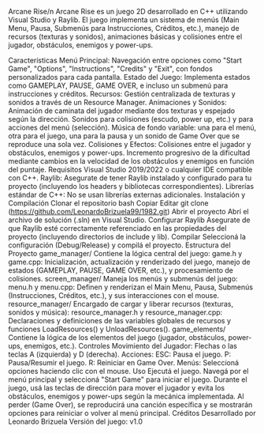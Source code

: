 Arcane Rise/n
Arcane Rise es un juego 2D desarrollado en C++ utilizando Visual Studio y Raylib. El juego implementa un sistema de menús (Main Menu, Pausa, Submenús para Instrucciones, Créditos, etc.), manejo de recursos (texturas y sonidos), animaciones básicas y colisiones entre el jugador, obstáculos, enemigos y power-ups.

Características
Menú Principal: Navegación entre opciones como "Start Game", "Options", "Instructions", "Credits" y "Exit", con fondos personalizados para cada pantalla.
Estado del Juego: Implementa estados como GAMEPLAY, PAUSE, GAME OVER, e incluso un submenú para instrucciones y créditos.
Recursos: Gestión centralizada de texturas y sonidos a través de un Resource Manager.
Animaciones y Sonidos:
Animación de caminata del jugador mediante dos texturas y espejado según la dirección.
Sonidos para colisiones (escudo, power up, etc.) y para acciones del menú (selección).
Música de fondo variable: una para el menú, otra para el juego, una para la pausa y un sonido de Game Over que se reproduce una sola vez.
Colisiones y Efectos:
Colisiones entre el jugador y obstáculos, enemigos y power-ups.
Incremento progresivo de la dificultad mediante cambios en la velocidad de los obstáculos y enemigos en función del puntaje.
Requisitos
Visual Studio 2019/2022 o cualquier IDE compatible con C++.
Raylib: Asegurate de tener Raylib instalado y configurado para tu proyecto (incluyendo los headers y bibliotecas correspondientes).
Librerías estándar de C++: No se usan librerías externas adicionales.
Instalación y Compilación
Clonar el repositorio
bash
Copiar
Editar
git clone (https://github.com/LeonardoBrizuela99/1982.git)
Abrir el proyecto
Abrí el archivo de solución (.sln) en Visual Studio.
Configurar Raylib
Asegurate de que Raylib esté correctamente referenciado en las propiedades del proyecto (incluyendo directorios de include y lib).
Compilar
Seleccioná la configuración (Debug/Release) y compilá el proyecto.
Estructura del Proyecto
game_manager/
Contiene la lógica central del juego:
game.h y game.cpp: Inicialización, actualización y renderizado del juego, manejo de estados (GAMEPLAY, PAUSE, GAME OVER, etc.), y procesamiento de colisiones.
screen_manager/
Maneja los menús y submenús del juego:
menu.h y menu.cpp: Definen y renderizan el Main Menu, Pausa, Submenús (Instrucciones, Créditos, etc.), y sus interacciones con el mouse.
resource_manager/
Encargado de cargar y liberar recursos (texturas, sonidos y música):
resource_manager.h y resource_manager.cpp: Declaraciones y definiciones de las variables globales de recursos y funciones LoadResources() y UnloadResources().
game_elements/
Contiene la lógica de los elementos del juego (jugador, obstáculos, power-ups, enemigos, etc.).
Controles
Movimiento del Jugador:
Flechas o las teclas A (izquierda) y D (derecha).
Acciones:
ESC: Pausa el juego.
P: Pausa/Resumir el juego.
R: Reiniciar en Game Over.
Menús:
Seleccioná opciones haciendo clic con el mouse.
Uso
Ejecutá el juego.
Navegá por el menú principal y seleccioná "Start Game" para iniciar el juego.
Durante el juego, usá las teclas de dirección para mover el jugador y evita los obstáculos, enemigos y power-ups según la mecánica implementada.
Al perder (Game Over), se reproducirá una canción específica y se mostrarán opciones para reiniciar o volver al menú principal.
Créditos
Desarrollado por Leonardo Brizuela
Versión del juego: v1.0


